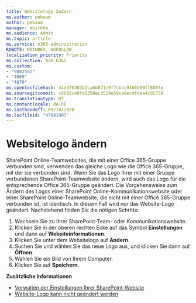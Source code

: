```yaml
---
title: Websitelogo ändern
ms.author: pebaum
author: pebaum
manager: mnirkhe
ms.audience: Admin
ms.topic: article
ms.service: o365-administration
ROBOTS: NOINDEX, NOFOLLOW
localization_priority: Priority
ms.collection: Adm_O365
ms.custom:
- "9002502"
- "4869"
- "4870"
ms.openlocfilehash: 44dd76383b2ca6b071c9f7cbbc9166509ff808fe
ms.sourcegitcommit: c6692ce0fa1358ec3529e59ca0ecdfdea4cdc759
ms.translationtype: HT
ms.contentlocale: de-DE
ms.lasthandoff: 09/14/2020
ms.locfileid: "47681907"
---
```

# <a name="change-site-logo"></a>Websitelogo ändern

SharePoint Online-Teamwebsites, die mit einer Office 365-Gruppe verbunden sind, verwenden das gleiche Logo wie die Office 365-Gruppe, mit der sie verbunden sind. Wenn Sie das Logo Ihrer mit einer Gruppe verbundenen SharePoint-Teamwebsite ändern, wird auch das Logo für die entsprechende Office 365-Gruppe geändert. Die Vorgehensweise zum Ändern des Logos einer SharePoint Online-Kommunikationswebsite oder einer SharePoint Online-Teamwebsite, die nicht mit einer Office 365-Gruppe verbunden ist, ist identisch. In diesem Fall wird nur das Website-Logo geändert. Nachstehend finden Sie die nötigen Schritte:

1. Wechseln Sie zu Ihrer SharePoint-Team- oder Kommunikationswebsite.
2. Klicken Sie in der oberen rechten Ecke auf das Symbol **Einstellungen** und dann auf **Websiteinformationen**.
3. Klicken Sie unter dem Websitelogo auf **Ändern**.
4. Suchen Sie und wählen Sie das neue Logo aus, und klicken Sie dann auf **Öffnen**.
5. Wählen Sie ein Bild von Ihrem Computer.
6. Klicken Sie auf **Speichern**.

**Zusätzliche Informationen**

- [Verwalten der Einstellungen Ihrer SharePoint-Website](https://support.office.com/article/manage-your-sharepoint-site-settings-8376034d-d0c7-446e-9178-6ab51c58df42)
- [Website-Logo kann nicht geändert werden](https://docs.microsoft.com/sharepoint/troubleshoot/sites/error-when-changing-o365-site-logo)
